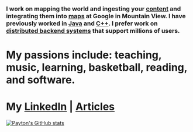 ### I work on mapping the world and ingesting your [content](https://blog.google/products/maps/google-maps-101-how-contributed-content-makes-maps-helpful/) and integrating them into [maps](https://www.google.com/maps) at Google in Mountain View. I have previously worked in [Java](https://docs.oracle.com/javase/8/docs/technotes/guides/language/) and [C++](https://cplusplus.com/info/description/). I prefer work on [distributed backend systems](https://www.youtube.com/playlist?list=PLrw6a1wE39_tb2fErI4-WkMbsvGQk9_UB) that support millions of users.

# My passions include: teaching, music, learning, basketball, reading, and software. 

# My [LinkedIn](https://www.linkedin.com/in/payton-d-78a7a2171) | [Articles](https://medium.com/@JabariD)

[![Payton's GitHub stats](https://github-readme-stats.vercel.app/api?username=jabarid&count_private=true&theme=cobalt)](https://github.com/anuraghazra/github-readme-stats)
